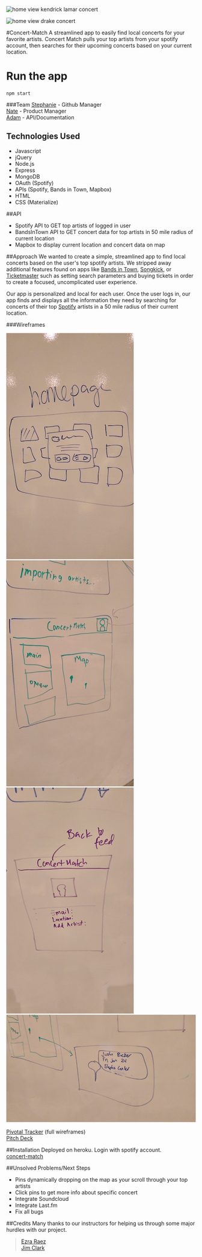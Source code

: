 ![home view kendrick lamar concert](https://cloud.githubusercontent.com/assets/2397260/16511721/158cbf56-3f08-11e6-9bd8-0e8e20ede8f6.png "Concert Match")  

![home view drake concert](https://cloud.githubusercontent.com/assets/2397260/16511720/1577021a-3f08-11e6-8788-ad5dada6289e.png "Concert Match")


#Concert-Match
A streamlined app to easily find local concerts for your favorite artists. Concert Match pulls your top artists from your spotify account, then searches for their upcoming concerts based on your current location.

# Run the app
`npm start`

###Team
[Stephanie](https://github.com/stephaniewilkinson) - Github Manager  
[Nate](https://github.com/pnguye11) - Product Manager  
[Adam](https://github.com/rotatetranslate/) - API/Documentation

## Technologies Used
* Javascript
* jQuery
* Node.js
* Express
* MongoDB
* OAuth (Spotify)
* APIs (Spotify, Bands in Town, Mapbox)
* HTML
* CSS (Materialize)

##API
* Spotify API to GET top artists of logged in user
* BandsInTown API to GET concert data for top artists in 50 mile radius of current location
* Mapbox to display current location and concert data on map

##Approach
We wanted to create a simple, streamlined app to find local concerts based on the user's top spotify artists. We stripped away additional features found on apps like [Bands in Town](http://news.bandsintown.com/home), [Songkick](http://www.songkick.com/), or [Ticketmaster](http://www.ticketmaster.com/) such as setting search parameters and buying tickets in order to create a focused, uncomplicated user experience.

Our app is personalized and local for each user. Once the user logs in, our app finds and displays all the information they need by searching for concerts of their top [Spotify](https://www.spotify.com/us/) artists in a 50 mile radius of their current location.

###Wireframes

![wireframe splash](https://github.com/rotatetranslate/concert-match/blob/readme/resized_splash.jpg "wireframe splash")
![wireframe index](https://github.com/rotatetranslate/concert-match/blob/readme/resized_index.jpg "wireframe index")
![wireframe user](https://github.com/rotatetranslate/concert-match/blob/readme/resized_user.jpg "wireframe user")
![wireframe concertpin](https://github.com/rotatetranslate/concert-match/blob/readme/resized_concert_pin.jpg "wireframe concertpin")


[Pivotal Tracker](https://www.pivotaltracker.com/n/projects/1162624) (full wireframes)  
[Pitch Deck](https://github.com/rotatetranslate/concert-match/blob/master/Concert%20Match%20Pitch%20Deck.pdf)  

##Installation
Deployed on heroku. Login with spotify account.  
[concert-match](http://concert-match.herokuapp.com)

##Unsolved Problems/Next Steps
* Pins dynamically dropping on the map as your scroll through your top artists
* Click pins to get more info about specific concert
* Integrate Soundcloud
* Integrate Last.fm
* Fix all bugs

##Credits
Many thanks to our instructors for helping us through some major hurdles with our project.
> [Ezra Raez](https://github.com/EARnagram)  
> [Jim Clark](https://github.com/jim-clark)
